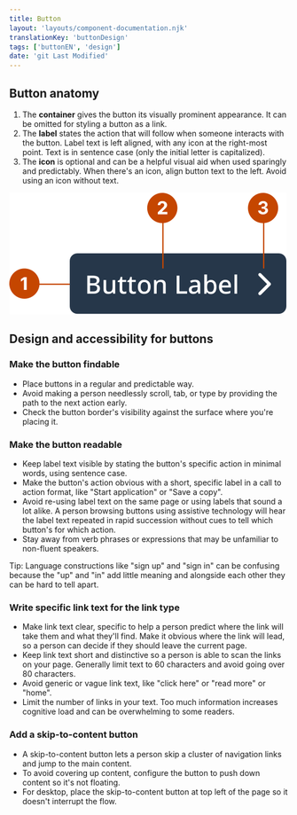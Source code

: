 ```yaml
---
title: Button
layout: 'layouts/component-documentation.njk'
translationKey: 'buttonDesign'
tags: ['buttonEN', 'design']
date: 'git Last Modified'
---
```


## Button anatomy

<ol class="anatomy-list">
  <li>The <strong>container</strong> gives the button its visually prominent appearance. It can be omitted for styling a button as a link.</li>
  <li>The <strong>label</strong> states the action that will follow when someone interacts with the button. Label text is left aligned, with any icon at the right-most point. Text is in sentence case (only the initial letter is capitalized).</li>
  <li>The <strong>icon</strong> is optional and can be a helpful visual aid when used sparingly and predictably. When there's an icon, align button text to the left.  Avoid using an icon without text.</li>
</ol>

<img class="b-sm b-default p-400" src="/images/en/components/anatomy/gcds-button-anatomy.svg" alt="Button anatomy showing the Button label branching to the container and arrow icon." />

## Design and accessibility for buttons

### Make the button findable

- Place buttons in a regular and predictable way.
- Avoid making a person needlessly scroll, tab, or type by providing the path to the next action early.
- Check the button border's visibility against the surface where you're placing it.

### Make the button readable

- Keep label text visible by stating the button's specific action in minimal words, using sentence case.
- Make the button's action obvious with a short, specific label in a call to action format, like "Start application" or "Save a copy".
- Avoid re-using label text on the same page or using labels that sound a lot alike. A person browsing buttons using assistive technology will hear the label text repeated in rapid succession without cues to tell which button's for which action.
- Stay away from verb phrases or expressions that may be unfamiliar to non-fluent speakers.

Tip: Language constructions like "sign up" and "sign in" can be confusing because the "up" and "in" add little meaning and alongside each other they can be hard to tell apart.

### Write specific link text for the link type

- Make link text clear, specific to help a person predict where the link will take them and what they'll find. Make it obvious where the link will lead, so a person can decide if they should leave the current page.
- Keep link text short and distinctive so a person is able to scan the links on your page. Generally limit text to 60 characters and avoid going over 80 characters.
- Avoid generic or vague link text, like "click here" or "read more" or "home".
- Limit the number of links in your text. Too much information increases cognitive load and can be overwhelming to some readers.

### Add a skip-to-content button

- A skip-to-content button lets a person skip a cluster of navigation links and jump to the main content.
- To avoid covering up content, configure the button to push down content so it's not floating.
- For desktop, place the skip-to-content button at top left of the page so it doesn't interrupt the flow.
